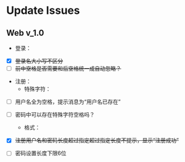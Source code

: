 # Update Issues

## Web v_1.0
- 登录：  
- [x] ~~登录名大小写不区分~~   
- [ ] ~~前中空格是否需要和后空格统一成自动忽略？~~
- 注册：
    - 特殊字符：  
 - [ ] 用户名全为空格，提示消息为“用户名已存在”  
 - [ ] 密码中可以存在特殊字符空格吗？  
    - 格式：  
 - [x] ~~注册用户名和密码长度超过指定超过指定长度不提示，显示“注册成功”~~
 - [ ] 密码设置长度下限6位

